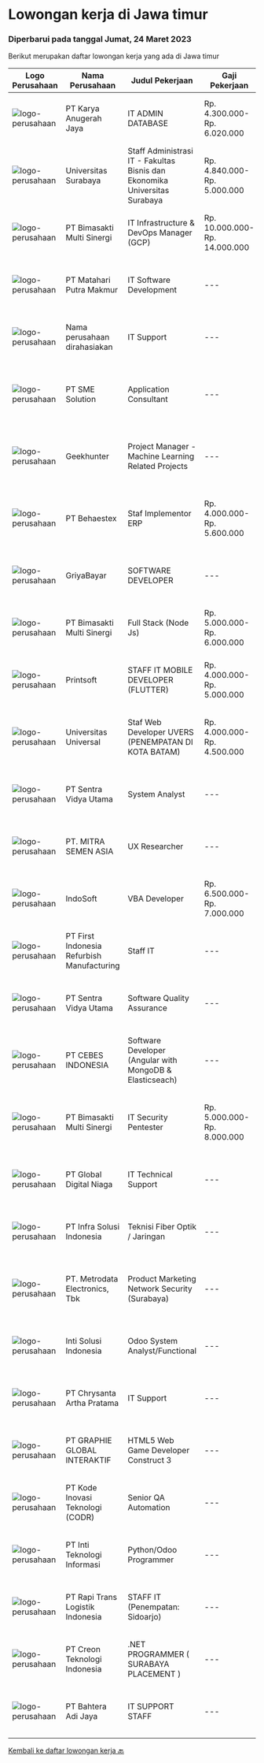 
  # Lowongan kerja di Jawa timur

  ### Diperbarui pada tanggal Jumat, 24 Maret 2023

  Berikut merupakan daftar lowongan kerja yang ada di Jawa timur

  |Logo Perusahaan | Nama Perusahaan | Judul Pekerjaan | Gaji Pekerjaan | Lokasi | Deskripsi | Tanggal diunggah | Pranala |
  | -------------- | --------------- | --------------- | --------- | --------- | -------------- | ------- | ----------- |
  |![logo-perusahaan](https://image-service-cdn.seek.com.au/8e9c4a008e6a983b61e82a2c06435edd46eaafbc/ee4dce1061f3f616224767ad58cb2fc751b8d2dc)|PT Karya Anugerah Jaya|IT ADMIN DATABASE|Rp. 4.300.000-Rp. 6.020.000|Sidoarjo|IT ADMIN DATA BASE* Lulusan Sarjana Informatika* Usia Maximal 35 tahun* Penempatan di daerah Pondok Candra Sidoarjo* Membantu kelancaran Sofware di...|Kamis, 23 Maret 2023|https://www.jobstreet.co.id/id/job/it-admin-database-4271398?token=0~55ba82c0-7568-4b56-85a0-f124c4f4d755&sectionRank=1&jobId=jobstreet-id-job-4271398|
|![logo-perusahaan](https://image-service-cdn.seek.com.au/b9a6b8fb1cf1bc417b52e6fa421f1d7000b9c866/ee4dce1061f3f616224767ad58cb2fc751b8d2dc)|Universitas Surabaya|Staff Administrasi IT - Fakultas Bisnis dan Ekonomika Universitas Surabaya|Rp. 4.840.000-Rp. 5.000.000|Surabaya|Tugas Utama: Administrasi dan Teknisi dibidang IT.Spesifikasi/Keahlian: Dapat bekerjasama dalam tim; Menguasai Microsoft office, khususnya Ms. Excel...|Kamis, 23 Maret 2023|https://www.jobstreet.co.id/id/job/staff-administrasi-it-fakultas-bisnis-dan-ekonomika-universitas-surabaya-4271649?token=0~55ba82c0-7568-4b56-85a0-f124c4f4d755&sectionRank=2&jobId=jobstreet-id-job-4271649|
|![logo-perusahaan](https://image-service-cdn.seek.com.au/3c3597528a656ba0a7299263a04fc9ed9cb02b85/ee4dce1061f3f616224767ad58cb2fc751b8d2dc)|PT Bimasakti Multi Sinergi|IT Infrastructure & DevOps Manager (GCP)|Rp. 10.000.000-Rp. 14.000.000|Sidoarjo|Job descriptions- Lead &amp; manage objective of tim IT Network &amp; DevOps- Ensure availability of all BMS infrastructure achieve Standard SLA-...|Kamis, 23 Maret 2023|https://www.jobstreet.co.id/id/job/it-infrastructure-devops-manager-gcp-4254510?token=0~55ba82c0-7568-4b56-85a0-f124c4f4d755&sectionRank=3&jobId=jobstreet-id-job-4254510|
|![logo-perusahaan](https://image-service-cdn.seek.com.au/b5ec16873e14a23c56f160ea441f5293179adac8/ee4dce1061f3f616224767ad58cb2fc751b8d2dc)|PT Matahari Putra Makmur|IT Software Development|---|Pasuruan|Kualifikasi: Minimal D3/S1 Teknik Informatika/Komputer Usia Maksimal 35 tahun Fulstack Web Development (PHP, Javascript, CSS) Menguasai Framework...|Kamis, 23 Maret 2023|https://www.jobstreet.co.id/id/job/it-software-development-4262166?token=0~55ba82c0-7568-4b56-85a0-f124c4f4d755&sectionRank=4&jobId=jobstreet-id-job-4262166|
|![logo-perusahaan](https://i.ibb.co/sqvTCh9/112815900-stock-vector-no-image-available-icon-flat-vector.webp)|Nama perusahaan dirahasiakan|IT Support|---|Jawa Timur|Usia maksimal 35 tahun Pendidikan minimal S1 segala jurusan Minimal memiliki 1 tahun pengalaman kerja di bidang yang sama  Mempunyai pengetahuan dan...|Senin, 20 Maret 2023|https://www.jobstreet.co.id/id/job/it-support-4268311?token=0~55ba82c0-7568-4b56-85a0-f124c4f4d755&sectionRank=5&jobId=jobstreet-id-job-4268311|
|![logo-perusahaan](https://image-service-cdn.seek.com.au/f0cc6ba1828627c44076452213cbe473e760a860/ee4dce1061f3f616224767ad58cb2fc751b8d2dc)|PT SME Solution|Application Consultant|---|Jakarta Raya|ERP APPLICATION CONSULTANT(CODE: AC-JKT or AC-SBY) • Will be based in Jakarta (JKT) or Surabaya (SBY)• Bachelor Degree from reputable university with...|Kamis, 23 Maret 2023|https://www.jobstreet.co.id/id/job/application-consultant-4261078?token=0~55ba82c0-7568-4b56-85a0-f124c4f4d755&sectionRank=6&jobId=jobstreet-id-job-4261078|
|![logo-perusahaan](https://image-service-cdn.seek.com.au/9b1ac08312d45d7e6f0965d6cfa215d52017a644/ee4dce1061f3f616224767ad58cb2fc751b8d2dc)|Geekhunter|Project Manager - Machine Learning Related Projects|---|Jakarta Raya|Job Description Determine and define project scope and objectives Predict resources needed to reach objectives and manage resources in an effective...|Kamis, 23 Maret 2023|https://www.jobstreet.co.id/id/job/project-manager-machine-learning-related-projects-4271550?token=0~55ba82c0-7568-4b56-85a0-f124c4f4d755&sectionRank=7&jobId=jobstreet-id-job-4271550|
|![logo-perusahaan](https://image-service-cdn.seek.com.au/8b7e2b05ba209582732a5c82d57c211066889fbb/ee4dce1061f3f616224767ad58cb2fc751b8d2dc)|PT Behaestex|Staf Implementor ERP|Rp. 4.000.000-Rp. 5.600.000|Gresik|1. Usia maks. 25 tahun.2. Pendidikan min. S1 Sistem Informasi, Teknik Informatika atau bidang   lain yang linear.3. Berpengalaman sebagai implementor....|Rabu, 22 Maret 2023|https://www.jobstreet.co.id/id/job/staf-implementor-erp-4271042?token=0~55ba82c0-7568-4b56-85a0-f124c4f4d755&sectionRank=8&jobId=jobstreet-id-job-4271042|
|![logo-perusahaan](https://image-service-cdn.seek.com.au/9678971f53c94946c7d466a8894da1feebc046b4/ee4dce1061f3f616224767ad58cb2fc751b8d2dc)|GriyaBayar|SOFTWARE DEVELOPER|---|Surabaya|Job Description: Mengintegrasikan API eksternal ke sistem internal Mengembangkan dan maintenance sistem existing (penambahan fitur, update, optimasi...|Kamis, 23 Maret 2023|https://www.jobstreet.co.id/id/job/software-developer-4261100?token=0~55ba82c0-7568-4b56-85a0-f124c4f4d755&sectionRank=9&jobId=jobstreet-id-job-4261100|
|![logo-perusahaan](https://image-service-cdn.seek.com.au/3c3597528a656ba0a7299263a04fc9ed9cb02b85/ee4dce1061f3f616224767ad58cb2fc751b8d2dc)|PT Bimasakti Multi Sinergi|Full Stack (Node Js)|Rp. 5.000.000-Rp. 6.000.000|Sidoarjo|Requirements: Bachelor degree in information technology Minimum having 1 year experience in related field Good knowledge of Node.Js Good knowledge of...|Kamis, 23 Maret 2023|https://www.jobstreet.co.id/id/job/full-stack-node-js-4262197?token=0~55ba82c0-7568-4b56-85a0-f124c4f4d755&sectionRank=10&jobId=jobstreet-id-job-4262197|
|![logo-perusahaan](https://image-service-cdn.seek.com.au/ba94bf1b44183ab640721dfd870b0e746a88853a/ee4dce1061f3f616224767ad58cb2fc751b8d2dc)|Printsoft|STAFF IT MOBILE DEVELOPER (FLUTTER)|Rp. 4.000.000-Rp. 5.000.000|Surabaya|Mengatur proses pengembangan software mulai dari konsep hingga pengiriman Menjaga dan meningkatkan pengerjaan software Mengatur siklus awal sampai...|Rabu, 22 Maret 2023|https://www.jobstreet.co.id/id/job/staff-it-mobile-developer-flutter-4251675?token=0~55ba82c0-7568-4b56-85a0-f124c4f4d755&sectionRank=11&jobId=jobstreet-id-job-4251675|
|![logo-perusahaan](https://image-service-cdn.seek.com.au/872a4f5f67ec54088d1d3b199ea228bef1b40ae9/ee4dce1061f3f616224767ad58cb2fc751b8d2dc)|Universitas Universal|Staf Web Developer UVERS (PENEMPATAN DI KOTA BATAM)|Rp. 4.000.000-Rp. 4.500.000|Kepulauan Riau|-Minimal Lulusan S1 Bidang Ilmu Komputer/ Pemrograman-Menguasai konsep web dasar (PHP,HTML,JavaScript,Jquery,etc)-Menguasai framework Laravel dan...|Senin, 20 Maret 2023|https://www.jobstreet.co.id/id/job/staf-web-developer-uvers-penempatan-di-kota-batam-4268578?token=0~55ba82c0-7568-4b56-85a0-f124c4f4d755&sectionRank=12&jobId=jobstreet-id-job-4268578|
|![logo-perusahaan](https://image-service-cdn.seek.com.au/89a4b4d8e6af0c01c230c2b1f638fbea996731cb/ee4dce1061f3f616224767ad58cb2fc751b8d2dc)|PT Sentra Vidya Utama|System Analyst|---|Surabaya|Job Description:- Meet and coordinate with team to establish project scope, system goals, and requirements- Develop, analyze, prioritize, and organize...|Rabu, 22 Maret 2023|https://www.jobstreet.co.id/id/job/system-analyst-4258848?token=0~55ba82c0-7568-4b56-85a0-f124c4f4d755&sectionRank=13&jobId=jobstreet-id-job-4258848|
|![logo-perusahaan](https://image-service-cdn.seek.com.au/003218f21a71dddcc0517c182426e83bb7569493/ee4dce1061f3f616224767ad58cb2fc751b8d2dc)|PT. MITRA SEMEN ASIA|UX Researcher|---|Surabaya|Job Description Plan and execute research initiatives to collect insights into user behavior by exploring both UX research (to understand users’...|Kamis, 23 Maret 2023|https://www.jobstreet.co.id/id/job/ux-researcher-4271704?token=0~55ba82c0-7568-4b56-85a0-f124c4f4d755&sectionRank=14&jobId=jobstreet-id-job-4271704|
|![logo-perusahaan](https://image-service-cdn.seek.com.au/fbd57a90b36e6d6fe13c8e714c23f2e07616d0cb/ee4dce1061f3f616224767ad58cb2fc751b8d2dc)|IndoSoft|VBA Developer|Rp. 6.500.000-Rp. 7.000.000|Malang|Menguasai VBA (Visual Basic) programming language Mampu membuat Visual Basic Application, baik stand-alone, dan juga integrasi dengan Microsoft...|Kamis, 23 Maret 2023|https://www.jobstreet.co.id/id/job/vba-developer-4261695?token=0~55ba82c0-7568-4b56-85a0-f124c4f4d755&sectionRank=15&jobId=jobstreet-id-job-4261695|
|![logo-perusahaan](https://i.ibb.co/sqvTCh9/112815900-stock-vector-no-image-available-icon-flat-vector.webp)|PT  First Indonesia Refurbish Manufacturing|Staff IT|---|Surabaya|Kualifikasi: Min. D3 Teknik Informatika, Teknologi Informasi, atau Ilmu Komputer. Memahami Troubleshooting Software dan hadware Menguasai OS Windows...|Kamis, 23 Maret 2023|https://www.jobstreet.co.id/id/job/staff-it-4271477?token=0~55ba82c0-7568-4b56-85a0-f124c4f4d755&sectionRank=16&jobId=jobstreet-id-job-4271477|
|![logo-perusahaan](https://image-service-cdn.seek.com.au/89a4b4d8e6af0c01c230c2b1f638fbea996731cb/ee4dce1061f3f616224767ad58cb2fc751b8d2dc)|PT Sentra Vidya Utama|Software Quality Assurance|---|Surabaya|Review requirements, specifications, and technical design documents to provide timely and meaningful feedback Create detailed, comprehensive, and...|Rabu, 22 Maret 2023|https://www.jobstreet.co.id/id/job/software-quality-assurance-4258864?token=0~55ba82c0-7568-4b56-85a0-f124c4f4d755&sectionRank=17&jobId=jobstreet-id-job-4258864|
|![logo-perusahaan](https://image-service-cdn.seek.com.au/627650749513e15041fb51bf023605c5a8784140/ee4dce1061f3f616224767ad58cb2fc751b8d2dc)|PT CEBES INDONESIA|Software Developer (Angular with MongoDB & Elasticseach)|---|Surabaya|We're always looking for talented people to join our team.Also newly graduated Software Engineers are welcome to apply, provided they are proficient...|Kamis, 23 Maret 2023|https://www.jobstreet.co.id/id/job/software-developer-angular-with-mongodb-elasticseach-4252111?token=0~55ba82c0-7568-4b56-85a0-f124c4f4d755&sectionRank=18&jobId=jobstreet-id-job-4252111|
|![logo-perusahaan](https://image-service-cdn.seek.com.au/3c3597528a656ba0a7299263a04fc9ed9cb02b85/ee4dce1061f3f616224767ad58cb2fc751b8d2dc)|PT Bimasakti Multi Sinergi|IT Security Pentester|Rp. 5.000.000-Rp. 8.000.000|Sidoarjo|Job Description : Perform API testing and crosscheck the documentation Perform microservice testing and crosscheck with business logic Carry out...|Selasa, 21 Maret 2023|https://www.jobstreet.co.id/id/job/it-security-pentester-4269419?token=0~55ba82c0-7568-4b56-85a0-f124c4f4d755&sectionRank=19&jobId=jobstreet-id-job-4269419|
|![logo-perusahaan](https://image-service-cdn.seek.com.au/c8ee1f2c0153c90126cf19b5805c2cad476d5925/ee4dce1061f3f616224767ad58cb2fc751b8d2dc)|PT Global Digital Niaga|IT Technical Support|---|Bandung|As an IT Technical Support Staff , you will make sure that employees and stores can work properly using IT tools, working device, network, and another...|Jumat, 17 Maret 2023|https://www.jobstreet.co.id/id/job/it-technical-support-4265884?token=0~55ba82c0-7568-4b56-85a0-f124c4f4d755&sectionRank=20&jobId=jobstreet-id-job-4265884|
|![logo-perusahaan](https://image-service-cdn.seek.com.au/1d28508741a18a8787327f3864aa8fb63be75845/ee4dce1061f3f616224767ad58cb2fc751b8d2dc)|PT Infra Solusi Indonesia|Teknisi Fiber Optik / Jaringan|---|Bandung|Melakukan proses aktivasi jaringan FDH dan FTTH sehingga termigrasi dengan baik  Melakukan penuntasan progress work order pole konstruksi sesuai...|Senin, 20 Maret 2023|https://www.jobstreet.co.id/id/job/teknisi-fiber-optik-jaringan-4268658?token=0~55ba82c0-7568-4b56-85a0-f124c4f4d755&sectionRank=21&jobId=jobstreet-id-job-4268658|
|![logo-perusahaan](https://image-service-cdn.seek.com.au/0d75518309b56a3cff39daa569b0ba02cc7a22f2/ee4dce1061f3f616224767ad58cb2fc751b8d2dc)|PT. Metrodata Electronics, Tbk|Product Marketing Network Security (Surabaya)|---|Surabaya|PT Metrodata Electronics, TBK (Digital Solution and Distribution Company) would like to invite you to be part of the company to develop yourself and...|Kamis, 23 Maret 2023|https://www.jobstreet.co.id/id/job/product-marketing-network-security-surabaya-4261128?token=0~55ba82c0-7568-4b56-85a0-f124c4f4d755&sectionRank=22&jobId=jobstreet-id-job-4261128|
|![logo-perusahaan](https://i.ibb.co/sqvTCh9/112815900-stock-vector-no-image-available-icon-flat-vector.webp)|Inti Solusi Indonesia|Odoo System Analyst/Functional|---|Surabaya|Kualifikasi : D3/S1 Jurusan Sistem Informasi / Teknik Informatika atau setara Minimal 1 tahun pengalaman sebagai system analyst Paham dengan Struktur...|Kamis, 23 Maret 2023|https://www.jobstreet.co.id/id/job/odoo-system-analyst-functional-4271909?token=0~55ba82c0-7568-4b56-85a0-f124c4f4d755&sectionRank=23&jobId=jobstreet-id-job-4271909|
|![logo-perusahaan](https://image-service-cdn.seek.com.au/8c9afd1ec43b654ebf626e439ce958dec2a83e45/ee4dce1061f3f616224767ad58cb2fc751b8d2dc)|PT Chrysanta Artha Pratama|IT Support|---|Surabaya|Kualifikasi : Usia Maksimal 35 tahun Pendidikan S1 Teknik Informatika Pengalaman dibidang IT minimal 2 tahun Memiliki komunikasi yang baik Mampu...|Jumat, 17 Maret 2023|https://www.jobstreet.co.id/id/job/it-support-4265964?token=0~55ba82c0-7568-4b56-85a0-f124c4f4d755&sectionRank=24&jobId=jobstreet-id-job-4265964|
|![logo-perusahaan](https://image-service-cdn.seek.com.au/4cf2a680e40684f2c1e45f1d04725525a26ebc67/ee4dce1061f3f616224767ad58cb2fc751b8d2dc)|PT GRAPHIE GLOBAL INTERAKTIF|HTML5 Web Game Developer Construct 3|---|Bali|Deskripsi Pekerjaan : Usia maksimal 35 tahun Pendidikan terakhir minimal D3 Menyenangi dunia aplikasi komputer dan pembuatan game Mempunyai kemampuan...|Selasa, 21 Maret 2023|https://www.jobstreet.co.id/id/job/html5-web-game-developer-construct-3-4258701?token=0~55ba82c0-7568-4b56-85a0-f124c4f4d755&sectionRank=25&jobId=jobstreet-id-job-4258701|
|![logo-perusahaan](https://image-service-cdn.seek.com.au/6d97a4ffe0f325e8e84b260a2064eead4009eff7/ee4dce1061f3f616224767ad58cb2fc751b8d2dc)|PT Kode Inovasi Teknologi (CODR)|Senior QA Automation|---|Jakarta Raya|Minimum Requirements: Candidates must possess at least a Bachelor's Degree in Engineering (Computer/Telecommunication), Computer Science/Information...|Rabu, 22 Maret 2023|https://www.jobstreet.co.id/id/job/senior-qa-automation-4251849?token=0~55ba82c0-7568-4b56-85a0-f124c4f4d755&sectionRank=26&jobId=jobstreet-id-job-4251849|
|![logo-perusahaan](https://image-service-cdn.seek.com.au/a3f7d360ff9e1e6e7d3ed749d430b060fa5aa3c1/ee4dce1061f3f616224767ad58cb2fc751b8d2dc)|PT Inti Teknologi Informasi|Python/Odoo Programmer|---|Surabaya|Kualifikasi: Pendidikan minimal D3/S1 di Teknik Informatika/ Sistem Informasi atau setara Pengalaman minimal 1 tahun di Odoo ERP Menguasai python dan...|Selasa, 21 Maret 2023|https://www.jobstreet.co.id/id/job/python-odoo-programmer-4269953?token=0~55ba82c0-7568-4b56-85a0-f124c4f4d755&sectionRank=27&jobId=jobstreet-id-job-4269953|
|![logo-perusahaan](https://image-service-cdn.seek.com.au/feeb7f02b553285cefbc62f00baa876900f89970/ee4dce1061f3f616224767ad58cb2fc751b8d2dc)|PT Rapi Trans Logistik Indonesia|STAFF IT (Penempatan: Sidoarjo)|---|Sidoarjo|Staff IT ( Penempatan: Trosobo- Sidoarjo)Job Desc: Melakukan maintenance dan troubleshooting IT Hardware secara berkala Melakukan perakitan PC...|Jumat, 17 Maret 2023|https://www.jobstreet.co.id/id/job/staff-it-penempatan%3A-sidoarjo-4266153?token=0~55ba82c0-7568-4b56-85a0-f124c4f4d755&sectionRank=28&jobId=jobstreet-id-job-4266153|
|![logo-perusahaan](https://image-service-cdn.seek.com.au/ef19ccb6be2179322c1a4b8336cc82227bef4368/ee4dce1061f3f616224767ad58cb2fc751b8d2dc)|PT Creon Teknologi Indonesia|.NET PROGRAMMER ( SURABAYA PLACEMENT )|---|Surabaya|Job Responsibilities: Involved in all phases of the software development life cycle – from requirements analysis, development, testing and...|Selasa, 21 Maret 2023|https://www.jobstreet.co.id/id/job/.net-programmer-surabaya-placement-4250243?token=0~55ba82c0-7568-4b56-85a0-f124c4f4d755&sectionRank=29&jobId=jobstreet-id-job-4250243|
|![logo-perusahaan](https://image-service-cdn.seek.com.au/a219cc154aeca44b611e11989e2ae044ce0dc049/ee4dce1061f3f616224767ad58cb2fc751b8d2dc)|PT Bahtera Adi Jaya|IT SUPPORT STAFF|---|Semarang|Qualifications : Maximum 35 years old Education Minimum D3 of Information Technology Majors Communicative , time management and problem solving in the...|Kamis, 16 Maret 2023|https://www.jobstreet.co.id/id/job/it-support-staff-4264420?token=0~55ba82c0-7568-4b56-85a0-f124c4f4d755&sectionRank=30&jobId=jobstreet-id-job-4264420|


  [Kembali ke daftar lowongan kerja 🔙](../README.md#daftar-lowongan-kerja)
  